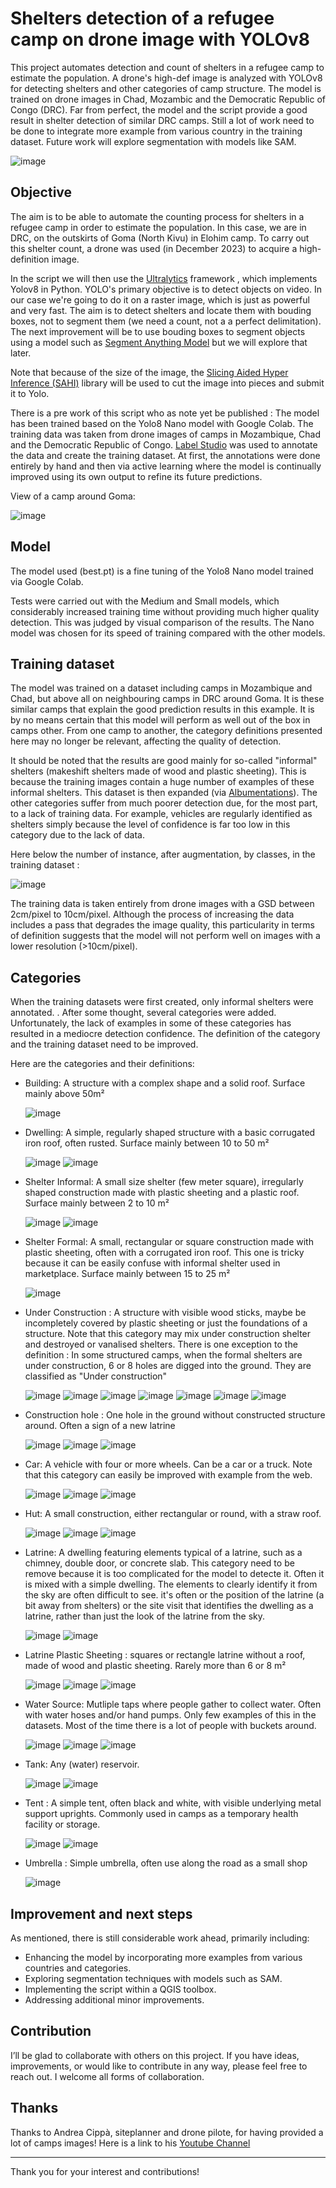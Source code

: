 # Shelters detection of a refugee camp on drone image with YOLOv8
This project automates detection and count of shelters in a refugee camp to estimate the population. A drone's high-def image is analyzed with YOLOv8 for detecting shelters and other categories of camp structure. The model is trained on drone images in Chad, Mozambic and the Democratic Republic of Congo (DRC). Far from perfect, the model and the script provide a good result in shelter detection of similar DRC camps. Still a lot of work need to be done to integrate more example from various country in the training dataset. Future work will explore segmentation with models like SAM.

![image](https://github.com/user-attachments/assets/894d9ca1-c232-40f2-8915-878fc03e2d04)

## Objective

The aim is to be able to automate the counting process for shelters in a refugee camp in order to estimate the population. In this case, we are in DRC, on the outskirts of Goma (North Kivu) in Elohim camp. To carry out this shelter count, a drone was used (in December 2023) to acquire a high-definition image.

In the script we will then use the [Ultralytics](https://docs.ultralytics.com/) framework , which implements Yolov8 in Python. YOLO's primary objective is to detect objects on video. In our case we're going to do it on a raster image, which is just as powerful and very fast. The aim is to detect shelters and locate them with bouding boxes, not to segment them (we need a count, not a a perfect delimitation). The next improvement will be to use bouding boxes to segment objects using a model such as [Segment Anything Model](https://docs.ultralytics.com/models/sam/) but we will explore that later.

Note that because of the size of the image, the [Slicing Aided Hyper Inference (SAHI)](https://github.com/obss/sahi) library  will be used to cut the image into pieces and submit it to Yolo.

There is a pre work of this script who as note yet be published :
The model has been trained based on the Yolo8 Nano model with Google Colab. The training data was taken from drone images of camps in Mozambique, Chad and the Democratic Republic of Congo. [Label Studio](https://labelstud.io/) was used to annotate the data and create the training dataset. At first, the annotations were done entirely by hand and then via active learning where the model is continually improved using its own output to refine its future predictions.

View of a camp around Goma:

![image](https://github.com/user-attachments/assets/8a7bee91-38c6-4351-88f7-31513a3630f5)

## Model
The model used (best.pt) is a fine tuning of the Yolo8 Nano model trained via Google Colab.

Tests were carried out with the Medium and Small models, which considerably increased training time without providing much higher quality detection. This was judged by visual comparison of the results. The Nano model was chosen for its speed of training compared with the other models.

## Training dataset
The model was trained on a dataset including camps in Mozambique and Chad, but above all on neighbouring camps in DRC around Goma. It is these similar camps that explain the good prediction results in this example. It is by no means certain that this model will perform as well out of the box in camps other. From one camp to another, the category definitions presented here may no longer be relevant, affecting the quality of detection.

It should be noted that the results are good mainly for so-called "informal" shelters (makeshift shelters made of wood and plastic sheeting). This is because the training images contain a huge number of examples of these informal shelters. This dataset is then expanded (via [Albumentations](https://albumentations.ai/)). 
The other categories suffer from much poorer detection due, for the most part, to a lack of training data. For example, vehicles are regularly identified as shelters simply because the level of confidence is far too low in this category due to the lack of data. 

Here below the number of instance, after augmentation, by classes, in the training dataset :

![image](https://github.com/user-attachments/assets/6ad3dc13-c5c2-4676-8bcf-ad6884b7f7c3)

The training data is taken entirely from drone images with a GSD between 2cm/pixel to 10cm/pixel. Although the process of increasing the data includes a pass that degrades the image quality, this particularity in terms of definition suggests that the model will not perform well on images with a lower resolution (>10cm/pixel).

## Categories
When the training datasets were first created, only informal shelters were annotated. 
. After some thought, several categories were added. Unfortunately, the lack of examples in some of these categories has resulted in a mediocre detection confidence. The definition of the category and the training dataset need to be improved.

Here are the categories and their definitions:
* Building: A structure with a complex shape and a solid roof. Surface mainly above 50m²

  ![image](https://github.com/user-attachments/assets/6c9f9d20-9308-42cc-bbe7-8504a2b38747)


* Dwelling: A simple, regularly shaped structure with a basic corrugated iron roof, often rusted. Surface mainly between 10 to 50 m²

  ![image](https://github.com/user-attachments/assets/4559ec5a-4cba-414e-a085-873d08f87987)
  ![image](https://github.com/user-attachments/assets/d11f7981-f674-40e2-ae6e-1b756024ac67)

    
* Shelter Informal: A small size shelter (few meter square), irregularly shaped construction made with plastic sheeting and a plastic roof. Surface mainly between 2 to 10 m²

  ![image](https://github.com/user-attachments/assets/9e949b63-58ea-4d5d-b7b9-68e5df38f5d6)
  ![image](https://github.com/user-attachments/assets/8dceb4c1-1828-4eb5-80d8-81aefe462b41)

    
* Shelter Formal: A small, rectangular or square construction made with plastic sheeting, often with a corrugated iron roof. This one is tricky because it can be easily confuse with informal shelter used in marketplace. Surface mainly between 15 to 25 m²

  ![image](https://github.com/user-attachments/assets/b6e2e983-e2e8-4836-8b43-4f0c68d1a6a8)

  
* Under Construction : A structure with visible wood sticks, maybe be incompletely covered by plastic sheeting or just the foundations of a structure. Note that this category may mix under construction shelter and destroyed or vanalised shelters. There is one exception to the definition : In some structured camps, when the formal shelters are under construction, 6 or 8 holes are digged into the ground. They are classified as "Under construction"

  ![image](https://github.com/user-attachments/assets/3eb53bf0-cb5d-45ab-8176-df2aadac0c7e)
  ![image](https://github.com/user-attachments/assets/a5282b62-23b1-4519-b290-3b2b5d8fceb4)
  ![image](https://github.com/user-attachments/assets/fab49ab7-e07e-4130-bbae-2ad0771ba62a)
  ![image](https://github.com/user-attachments/assets/61c3ceb8-39d6-4363-a95f-3a532ab7569d)
  ![image](https://github.com/user-attachments/assets/2227cf46-adf4-4485-8359-89a680acbca8)
  ![image](https://github.com/user-attachments/assets/464b5fd0-2265-4b93-a699-649c6eac327c)
  ![image](https://github.com/user-attachments/assets/038c9231-563b-447f-a491-fbc067f451d8)

  
* Construction hole : One hole in the ground without constructed structure around. Often a sign of a new latrine

  ![image](https://github.com/user-attachments/assets/89aa1417-c6f1-4929-b10c-17c7433cef7e)
  ![image](https://github.com/user-attachments/assets/3be24a93-7a4e-4686-ab90-dceb35ad9b07)
  ![image](https://github.com/user-attachments/assets/75d96b93-9955-40c5-9629-39c7c41f1d2c)

* Car: A vehicle with four or more wheels. Can be a car or a truck. Note that this category can easily be improved with example from the web.

  ![image](https://github.com/user-attachments/assets/62723b92-f70f-42a9-87cc-f8b124c6e0be)
  ![image](https://github.com/user-attachments/assets/2eba4282-0d45-44ff-80c4-391aabe1812b)
  ![image](https://github.com/user-attachments/assets/f7590f38-c3e6-4ac1-a250-58f09f0c28c3)

  
* Hut: A small construction, either rectangular or round, with a straw roof.

  ![image](https://github.com/user-attachments/assets/06292012-0dbb-4bcd-8739-df25d5977dc4)
  ![image](https://github.com/user-attachments/assets/47c3bb8b-a195-4715-ad0d-f657edf8670b)
  ![image](https://github.com/user-attachments/assets/09946bde-e003-4fde-b65f-8761632e6f8c)

  
* Latrine: A dwelling featuring elements typical of a latrine, such as a chimney, double door, or concrete slab. This category need to be remove because it is too complicated for the model to detecte it. Often it is mixed with a simple dwelling. The elements to clearly identify it from the sky are often difficult to see. it's often or the position of the latrine (a bit away from shelters) or the site visit that identifies the dwelling as a latrine, rather than just the look of the latrine from the sky.
  
  ![image](https://github.com/user-attachments/assets/9ff381fe-bc68-4df9-a6c7-0755f3265285)
  ![image](https://github.com/user-attachments/assets/e9fde3aa-9ac2-47a4-a3f6-0dac61315b56)

  
* Latrine Plastic Sheeting : squares or rectangle latrine without a roof, made of wood and plastic sheeting. Rarely more than 6 or 8 m²

  ![image](https://github.com/user-attachments/assets/b73db629-5979-4bcd-9b93-89ea323b3f91)
  ![image](https://github.com/user-attachments/assets/d3e1be80-e15c-4a93-bc6d-dc24de6fb1ca)
  ![image](https://github.com/user-attachments/assets/81c92e83-9842-4b87-b14c-67b694b4b163)

  
* Water Source: Mutliple taps where people gather to collect water. Often with water hoses and/or hand pumps. Only few examples of this in the datasets. Most of the time there is a lot of people with buckets around.

  ![image](https://github.com/user-attachments/assets/7dc6b866-f703-4cf2-b54f-80f7ea36e2c6)
  ![image](https://github.com/user-attachments/assets/c31762df-91ea-401a-8e0c-2ce4492a1b17)
  ![image](https://github.com/user-attachments/assets/bacaa7e0-e667-4a36-948e-43ea52a3eb52)

  
* Tank: Any (water) reservoir.

  ![image](https://github.com/user-attachments/assets/fbc62440-0f27-41ab-9c8a-777ed9a265e0)
  ![image](https://github.com/user-attachments/assets/e9569c61-9e91-4130-bbae-a4149c939ac4)


* Tent : A simple tent, often black and white, with visible underlying metal support uprights. Commonly used in camps as a temporary health facility or storage.

  ![image](https://github.com/user-attachments/assets/002808a9-d071-429a-8af0-147d14c89e32)
  ![image](https://github.com/user-attachments/assets/06b76ec7-4cf3-426e-b3ef-626815fb98e4)


* Umbrella : Simple umbrella, often use along the road as a small shop

  ![image](https://github.com/user-attachments/assets/2ec2a279-15e8-4143-9726-5fcaf860d5c5)

## Improvement and next steps
As mentioned, there is still considerable work ahead, primarily including:
- Enhancing the model by incorporating more examples from various countries and categories.
- Exploring segmentation techniques with models such as SAM.
- Implementing the script within a QGIS toolbox.
- Addressing additional minor improvements.
 
## Contribution
I’ll be glad to collaborate with others on this project. If you have ideas, improvements, or would like to contribute in any way, please feel free to reach out. I welcome all forms of collaboration.

## Thanks
Thanks to Andrea Cippà, siteplanner and drone pilote, for having provided a lot of camps images! Here is a link to his [Youtube Channel](https://www.youtube.com/@AndreaCippa-Siteplanning)

--------------------------------------------------------------------------------------------

Thank you for your interest and contributions!
